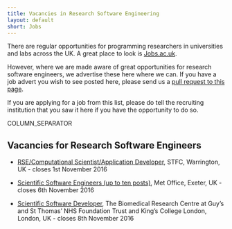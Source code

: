 ```yaml
---
title: Vacancies in Research Software Engineering
layout: default
short: Jobs
---
```


There are regular opportunities for programming researchers in universities and labs across the UK.
A great place to look is [Jobs.ac.uk](http://www.jobs.ac.uk/).

However, where we are made aware of great opportunities for research software engineers, we advertise these here where we can. If you have a job advert you wish to see posted here, please send us a [pull request to this page](https://github.com/UKRSE/UKRSE.github.io/blob/master/jobs.md).

If you are applying for a job from this list, please do tell the recruiting institution that you saw it here if you have the opportunity to do so.

COLUMN_SEPARATOR

Vacancies for Research Software Engineers
-----------------------


<!--- *There are no vacancies that we know of at present. Please let us know if you have one.* -->

<!---
Job listing format. Earlier closing dates first.

* [<Job Title>](<link>), <institution>, <location>, <country> - closes <day> <month> <year>
-->

* [RSE/Computational Scientist/Application Developer](http://www.topcareer.jobs/Vacancy/irc233251_6759.aspx), STFC, Warrington, UK - closes 1st November 2016

* [Scientific Software Engineers (up to ten posts)](http://emea3.mrted.ly/17vi9), Met Office, Exeter, UK - closes 6th November 2016

* [Scientific Software Developer](http://www.nature.com/naturejobs/science/jobs/595205-bioinformatics-scientific-software-developer), The Biomedical Research Centre at Guy’s and St Thomas’ NHS Foundation Trust and King’s College London, London, UK - closes 8th November 2016
